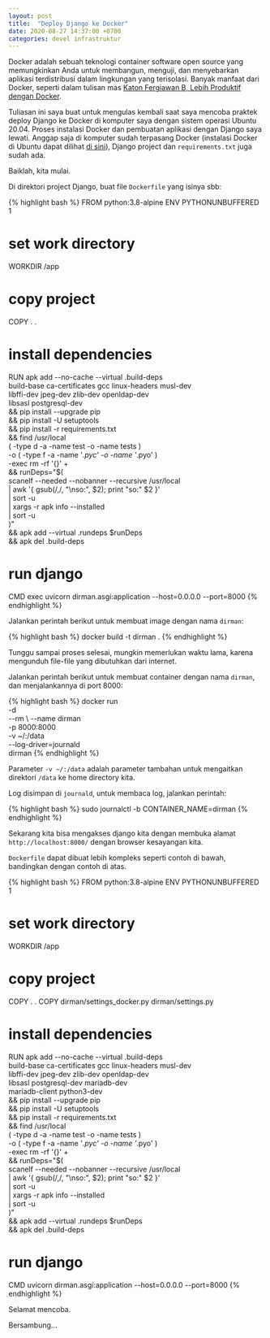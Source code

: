 ```yaml
---
layout: post
title:  "Deploy Django ke Docker"
date: 2020-08-27 14:37:00 +0700
categories: devel infrastruktur
---
```


Docker adalah sebuah teknologi container software open source yang memungkinkan Anda untuk membangun, menguji, dan menyebarkan aplikasi terdistribusi dalam lingkungan yang terisolasi. Banyak manfaat dari Docker, seperti dalam tulisan mas [Katon Fergiawan B, Lebih Produktif dengan Docker](https://medium.com/@katonfergie/lebih-produktif-dengan-docker-c49b9d6ded8b).

Tuliasan ini saya buat untuk mengulas kembali saat saya mencoba praktek deploy Django ke Docker di komputer saya dengan sistem operasi Ubuntu 20.04. Proses instalasi Docker dan pembuatan aplikasi dengan Django saya lewati. Anggap saja di komputer sudah terpasang Docker (instalasi Docker di Ubuntu dapat dilihat [di sini](https://docs.docker.com/engine/install/ubuntu/)), Django project dan `requirements.txt` juga sudah ada.

Baiklah, kita mulai.

Di direktori project Django, buat file `Dockerfile` yang isinya sbb:

{% highlight bash %}
FROM python:3.8-alpine
ENV PYTHONUNBUFFERED 1

# set work directory
WORKDIR /app

# copy project
COPY . .

# install dependencies
RUN apk add --no-cache --virtual .build-deps \
    build-base ca-certificates gcc linux-headers musl-dev \
    libffi-dev jpeg-dev zlib-dev openldap-dev \
    libsasl postgresql-dev \
    && pip install --upgrade pip \
    && pip install -U setuptools \
    && pip install -r requirements.txt \
    && find /usr/local \
        \( -type d -a -name test -o -name tests \) \
        -o \( -type f -a -name '*.pyc' -o -name '*.pyo' \) \
        -exec rm -rf '{}' + \
    && runDeps="$( \
        scanelf --needed --nobanner --recursive /usr/local \
                | awk '{ gsub(/,/, "\nso:", $2); print "so:" $2 }' \
                | sort -u \
                | xargs -r apk info --installed \
                | sort -u \
    )" \
    && apk add --virtual .rundeps $runDeps \
    && apk del .build-deps

# run django
CMD exec uvicorn dirman.asgi:application --host=0.0.0.0 --port=8000
{% endhighlight %}

Jalankan perintah berikut untuk membuat image dengan nama `dirman`:

{% highlight bash %}
docker build -t dirman .
{% endhighlight %}

Tunggu sampai proses selesai, mungkin memerlukan waktu lama, karena mengunduh file-file yang dibutuhkan dari internet.

Jalankan perintah berikut untuk membuat container dengan nama `dirman`, dan menjalankannya di port 8000:

{% highlight bash %}
docker run \
    -d \
    --rm \ 
    --name dirman \
    -p 8000:8000 \
    -v ~/:/data \
    --log-driver=journald \
    dirman
{% endhighlight %}

Parameter `-v ~/:/data` adalah parameter tambahan untuk mengaitkan direktori `/data` ke home directory kita.

Log disimpan di `journald`, untuk membaca log, jalankan perintah:

{% highlight bash %}
sudo journalctl -b CONTAINER_NAME=dirman
{% endhighlight %}

Sekarang kita bisa mengakses django kita dengan membuka alamat `http://localhost:8000/` dengan browser kesayangan kita. 

`Dockerfile` dapat dibuat lebih kompleks seperti contoh di bawah, bandingkan dengan contoh di atas.

{% highlight bash %}
FROM python:3.8-alpine
ENV PYTHONUNBUFFERED 1

# set work directory
WORKDIR /app

# copy project
COPY . .
COPY dirman/settings_docker.py dirman/settings.py

# install dependencies
RUN apk add --no-cache --virtual .build-deps \
    build-base ca-certificates gcc linux-headers musl-dev \
    libffi-dev jpeg-dev zlib-dev openldap-dev \
    libsasl postgresql-dev mariadb-dev \
    mariadb-client python3-dev \
    && pip install --upgrade pip \
    && pip install -U setuptools \
    && pip install -r requirements.txt \
    && find /usr/local \
        \( -type d -a -name test -o -name tests \) \
        -o \( -type f -a -name '*.pyc' -o -name '*.pyo' \) \
        -exec rm -rf '{}' + \
    && runDeps="$( \
        scanelf --needed --nobanner --recursive /usr/local \
                | awk '{ gsub(/,/, "\nso:", $2); print "so:" $2 }' \
                | sort -u \
                | xargs -r apk info --installed \
                | sort -u \
    )" \
    && apk add --virtual .rundeps $runDeps \
    && apk del .build-deps

# run django
CMD uvicorn dirman.asgi:application --host=0.0.0.0 --port=8000
{% endhighlight %}

Selamat mencoba.

Bersambung...
